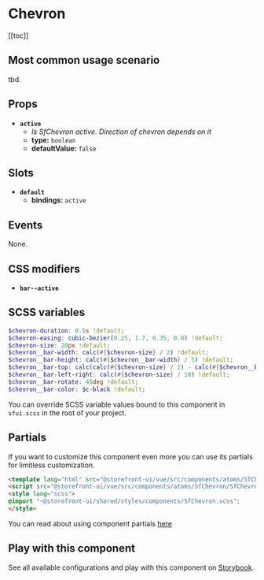 # Chevron

<!-- No Component description -->


[[toc]]


## Most common usage scenario

tbd.


## Props

- **`active`**
  - _Is SfChevron active. Direction of chevron depends on it_
  - **type:** `boolean`
  - **defaultValue:** `false`


## Slots

- **`default`**
  - **bindings:** `active`


## Events

None.


## CSS modifiers

- **`bar--active`**


## SCSS variables

```scss
$chevron-duration: 0.5s !default;
$chevron-easing: cubic-bezier(0.25, 1.7, 0.35, 0.8) !default;
$chevron-size: 20px !default;
$chevron__bar-width: calc(#{$chevron-size} / 2) !default;
$chevron__bar-height: calc(#{$chevron__bar-width} / 5) !default;
$chevron__bar-top: calc(calc(#{$chevron-size} / 2) - calc(#{$chevron__bar-height} / 2) ) !default;
$chevron__bar-left-right: calc(#{$chevron-size} / 10) !default;
$chevron__bar-rotate: 45deg !default;
$chevron__bar-color: $c-black !default;
```

You can override SCSS variable values bound to this component in `sfui.scss` in the root of your project.


## Partials

If you want to customize this component even more you can use its partials for limitless customization.

```html
<template lang="html" src="@storefront-ui/vue/src/components/atoms/SfChevron/SfChevron.html"></template>
<script src="@storefront-ui/vue/src/components/atoms/SfChevron/SfChevron.js"></script>
<style lang="scss">
@import "~@storefront-ui/shared/styles/components/SfChevron.scss";
</style>
```

You can read about using component partials [here](docs.storefrontui.io/customization)


## Play with this component

See all available configurations and play with this component on <a href="https://storybook.storefrontui.io/?path=/story/">Storybook</a>.
